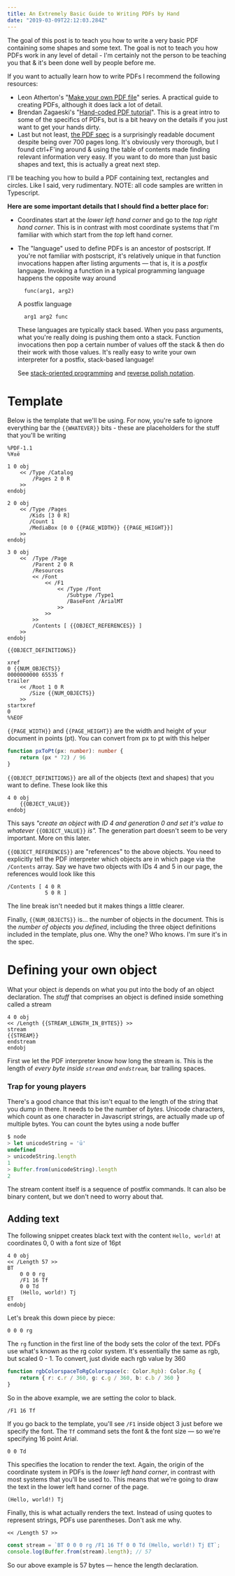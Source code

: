 ```yaml
---
title: An Extremely Basic Guide to Writing PDFs by Hand
date: "2019-03-09T22:12:03.284Z"
---
```


The goal of this post is to teach you how to write a very basic PDF containing some shapes and some text. The goal is not to teach you how PDFs work in any level of detail - I'm certainly not the person to be teaching you that & it's been done well by people before me.

If you want to actually learn how to write PDFs I recommend the following resources:

- Leon Atherton's "[Make your own PDF file](https://blog.idrsolutions.com/2013/01/understanding-the-pdf-file-format-overview/#helloworld)" series. A practical guide to creating PDFs, although it does lack a lot of detail.
- Brendan Zagaeski's "[Hand-coded PDF tutorial](https://brendanzagaeski.appspot.com/0005.html)". This is a great intro to some of the specifics of PDFs, but is a bit heavy on the details if you just want to get your hands dirty.
- Last but not least, [the PDF spec](https://www.adobe.com/content/dam/acom/en/devnet/pdf/pdfs/PDF32000_2008.pdf) is a surprisingly readable document despite being over 700 pages long. It's obviously very thorough, but I found ctrl+F'ing around & using the table of contents made finding relevant information very easy. If you want to do more than just basic shapes and text, this is actually a great next step.

I'll be teaching you how to build a PDF containing text, rectangles and circles. Like I said, very rudimentary. NOTE: all code samples are written in Typescript.

**Here are some important details that I should find a better place for:**

- Coordinates start at the _lower left hand corner_ and go to the _top right hand corner_. This is in contrast with most coordinate systems that I'm familiar with which start from the _top_ left hand corner.
- The "language" used to define PDFs is an ancestor of postscript. If you're not familiar with postscript, it's relatively unique in that function invocations happen after listing arguments — that is, it is a _postfix_ language. Invoking a function in a typical programming language happens the opposite way around

        func(arg1, arg2)

  A postfix language

        arg1 arg2 func

  These languages are typically stack based. When you pass arguments, what you're really doing is pushing them onto a stack. Function invocations then pop a certain number of values off the stack & then do their work with those values. It's really easy to write your own interpreter for a postfix, stack-based language!

  See [stack-oriented programming](https://en.wikipedia.org/wiki/Stack-oriented_programming) and [reverse polish notation](https://en.wikipedia.org/wiki/Reverse_Polish_notation).

# Template

Below is the template that we'll be using. For now, you're safe to ignore everything bar the `{{WHATEVER}}` bits - these are placeholders for the stuff that you'll be writing

```
%PDF-1.1
%¥±ë

1 0 obj
    << /Type /Catalog
        /Pages 2 0 R
    >>
endobj

2 0 obj
    << /Type /Pages
       /Kids [3 0 R]
       /Count 1
       /MediaBox [0 0 {{PAGE_WIDTH}} {{PAGE_HEIGHT}}]
    >>
endobj

3 0 obj
    <<  /Type /Page
        /Parent 2 0 R
        /Resources
        << /Font
            << /F1
                << /Type /Font
                   /Subtype /Type1
                   /BaseFont /ArialMT
                >>
            >>
        >>
        /Contents [ {{OBJECT_REFERENCES}} ]
    >>
endobj

{{OBJECT_DEFINITIONS}}

xref
0 {{NUM_OBJECTS}}
0000000000 65535 f
trailer
    << /Root 1 0 R
       /Size {{NUM_OBJECTS}}
    >>
startxref
0
%%EOF
```

`{{PAGE_WIDTH}}` and `{{PAGE_HEIGHT}}` are the width and height of your document in points (pt). You can convert from px to pt with this helper

```typescript
function pxToPt(px: number): number {
    return (px * 72) / 96
}
```

`{{OBJECT_DEFINITIONS}}` are all of the objects (text and shapes) that you want to define. These look like this

```
4 0 obj
    {{OBJECT_VALUE}}
endobj
```

This says _"create an object with ID 4 and generation 0 and set it's value to whatever_ `{{OBJECT_VALUE}}` _is"._ The generation part doesn't seem to be very important. More on this later.

`{{OBJECT_REFERENCES}}` are "references" to the above objects. You need to explicitly tell the PDF interpreter which objects are in which page via the `/Contents` array. Say we have two objects with IDs 4 and 5 in our page, the references would look like this

```
/Contents [ 4 0 R
            5 0 R ]
```

The line break isn't needed but it makes things a little clearer.

Finally, `{{NUM_OBJECTS}}` is... the number of objects in the document. This is the _number of objects you defined_, including the three object definitions included in the template, plus one. Why the one? Who knows. I'm sure it's in the spec.

# Defining your own object

What your object _is_ depends on what you put into the body of an object declaration. The _stuff_ that comprises an object is defined inside something called a stream

```
4 0 obj
<< /Length {{STREAM_LENGTH_IN_BYTES}} >>
stream
{{STREAM}}
endstream
endobj
```

First we let the PDF interpreter know how long the stream is. This is the length of _every byte inside `stream` and `endstream`,_ bar trailing spaces.

### Trap for young players

There's a good chance that this isn't equal to the length of the string that you dump in there. It needs to be the number of _bytes._ Unicode characters, which count as one character in Javascript strings, are actually made up of multiple bytes. You can count the bytes using a node buffer

```typescript
$ node
> let unicodeString = 'ü'
undefined
> unicodeString.length
1
> Buffer.from(unicodeString).length
2
```

The stream content itself is a sequence of postfix commands. It can also be binary content, but we don't need to worry about that.

## Adding text

The following snippet creates black text with the content `Hello, world!` at coordinates 0, 0 with a font size of 16pt

```
4 0 obj
<< /Length 57 >>
BT
    0 0 0 rg
    /F1 16 Tf
    0 0 Td
    (Hello, world!) Tj
ET
endobj
```

Let's break this down piece by piece:

`0 0 0 rg`

The `rg` function in the first line of the body sets the color of the text. PDFs use what's known as the rg color system. It's essentially the same as rgb, but scaled 0 - 1. To convert, just divide each rgb value by 360

```typescript
function rgbColorspaceToRgColorspace(c: Color.Rgb): Color.Rg {
    return { r: c.r / 360, g: c.g / 360, b: c.b / 360 }
}
```

So in the above example, we are setting the color to black.

`/F1 16 Tf`

If you go back to the template, you'll see `/F1` inside object 3 just before we specify the font. The `Tf` command sets the font & the font size — so we're specifying 16 point Arial.

`0 0 Td`

This specifies the location to render the text. Again, the origin of the coordinate system in PDFs is the _lower left hand corner_, in contrast with most systems that you'll be used to. This means that we're going to draw the text in the lower left hand corner of the page.

`(Hello, world!) Tj`

Finally, this is what actually renders the text. Instead of using quotes to represent strings, PDFs use parentheses. Don't ask me why.

`<< /Length 57 >>`

```typescript
const stream = `BT 0 0 0 rg /F1 16 Tf 0 0 Td (Hello, world!) Tj ET`;
console.log(Buffer.from(stream).length); // 57
```

So our above example is 57 bytes — hence the length declaration.


